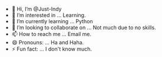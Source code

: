 - 👋 Hi, I’m @Just-Indy
- 👀 I’m interested in ... Learning.
- 🌱 I’m currently learning ... Python
- 💞️ I’m looking to collaborate on ... Not much due to no skills.
- 📫 How to reach me ... Email me.
- 😄 Pronouns: ... Ha and Haha.
- ⚡ Fun fact: ... I don't know much.

<!---
Just-Indy/Just-Indy is a ✨ special ✨ repository because its `README.md` (this file) appears on your GitHub profile.
You can click the Preview link to take a look at your changes.
--->

